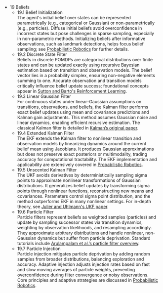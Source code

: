 - 19 Beliefs
  - 19.1 Belief Initialization  
    The agent's initial belief over states can be represented parametrically (e.g., categorical or Gaussian) or non-parametrically (e.g., particles). Diffuse initial beliefs avoid overconfidence in incorrect states but pose challenges in sparse sampling, especially in non-parametric methods. Initializing beliefs after informative observations, such as landmark detections, helps focus belief sampling; see [Probabilistic Robotics](https://mitpress.mit.edu/books/probabilistic-robotics) for further details.
  - 19.2 Discrete State Filter  
    Beliefs in discrete POMDPs are categorical distributions over finite states and can be updated exactly using recursive Bayesian estimation based on transition and observation models. The belief vector lies in a probability simplex, ensuring non-negative elements summing to one. Accurate observation and transition models critically influence belief update success; foundational concepts appear in [Sutton and Barto's Reinforcement Learning](http://incompleteideas.net/book/the-book.html).
  - 19.3 Linear Gaussian Filter  
    For continuous states under linear–Gaussian assumptions on transitions, observations, and beliefs, the Kalman filter performs exact belief updates using mean and covariance predictions and Kalman gain adjustments. This method assumes Gaussian noise and linear dynamics, enabling efficient recursive estimation. The classical Kalman filter is detailed in [Kalman’s original paper](https://ieeexplore.ieee.org/document/4085255).
  - 19.4 Extended Kalman Filter  
    The EKF extends the Kalman filter to nonlinear transition and observation models by linearizing dynamics around the current belief mean using Jacobians. It produces Gaussian approximations but does not preserve exact posteriors or multimodality, trading accuracy for computational tractability. The EKF implementation and applicability are extensively covered in [Probabilistic Robotics](https://mitpress.mit.edu/books/probabilistic-robotics).
  - 19.5 Unscented Kalman Filter  
    The UKF avoids derivatives by deterministically sampling sigma points to approximate nonlinear transformations of Gaussian distributions. It generalizes belief updates by transforming sigma points through nonlinear functions, reconstructing new means and covariances. Parameters control sigma point distribution, and the method outperforms EKF in many nonlinear settings. For in-depth theory, see [Julier and Uhlmann's UKF paper](https://ieeexplore.ieee.org/document/1416923).
  - 19.6 Particle Filter  
    Particle filters represent beliefs as weighted samples (particles) and update by sampling successor states via transition dynamics, weighting by observation likelihoods, and resampling accordingly. They approximate arbitrary distributions and handle nonlinear, non-Gaussian dynamics but suffer from particle deprivation. Standard tutorials include [Arulampalam et al.’s particle filter overview](https://ieeexplore.ieee.org/document/978374).
  - 19.7 Particle Injection  
    Particle injection mitigates particle deprivation by adding random samples from broader distributions, balancing exploration and accuracy. Adaptive injection adjusts injection rates based on fast and slow moving averages of particle weights, preventing overconfidence during filter convergence or noisy observations. Core principles and adaptive strategies are discussed in [Probabilistic Robotics](https://mitpress.mit.edu/books/probabilistic-robotics).

